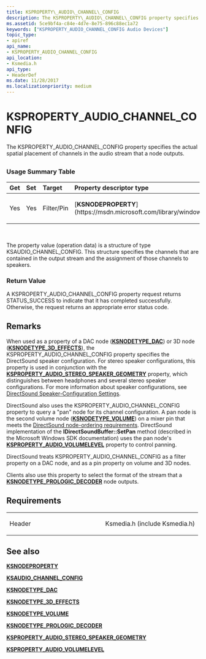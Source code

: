 ```yaml
---
title: KSPROPERTY\_AUDIO\_CHANNEL\_CONFIG
description: The KSPROPERTY\_AUDIO\_CHANNEL\_CONFIG property specifies the actual spatial placement of channels in the audio stream that a node outputs.
ms.assetid: 5ce9bf4a-c84e-4d7e-8e75-896c88ec1a72
keywords: ["KSPROPERTY_AUDIO_CHANNEL_CONFIG Audio Devices"]
topic_type:
- apiref
api_name:
- KSPROPERTY_AUDIO_CHANNEL_CONFIG
api_location:
- Ksmedia.h
api_type:
- HeaderDef
ms.date: 11/28/2017
ms.localizationpriority: medium
---
```


# KSPROPERTY\_AUDIO\_CHANNEL\_CONFIG


The KSPROPERTY\_AUDIO\_CHANNEL\_CONFIG property specifies the actual spatial placement of channels in the audio stream that a node outputs.

## <span id="ddk_ksproperty_audio_channel_config_ks"></span><span id="DDK_KSPROPERTY_AUDIO_CHANNEL_CONFIG_KS"></span>


### <span id="Usage_Summary_Table"></span><span id="usage_summary_table"></span><span id="USAGE_SUMMARY_TABLE"></span>Usage Summary Table

<table>
<colgroup>
<col width="20%" />
<col width="20%" />
<col width="20%" />
<col width="20%" />
<col width="20%" />
</colgroup>
<thead>
<tr class="header">
<th align="left">Get</th>
<th align="left">Set</th>
<th align="left">Target</th>
<th align="left">Property descriptor type</th>
<th align="left">Property value type</th>
</tr>
</thead>
<tbody>
<tr class="odd">
<td align="left"><p>Yes</p></td>
<td align="left"><p>Yes</p></td>
<td align="left"><p>Filter/Pin</p></td>
<td align="left">[<strong>KSNODEPROPERTY</strong>](https://msdn.microsoft.com/library/windows/hardware/ff537143)</td>
<td align="left"><p>[<strong>KSAUDIO_CHANNEL_CONFIG</strong>](https://msdn.microsoft.com/library/windows/hardware/ff537083)</p></td>
</tr>
</tbody>
</table>

 

The property value (operation data) is a structure of type KSAUDIO\_CHANNEL\_CONFIG. This structure specifies the channels that are contained in the output stream and the assignment of those channels to speakers.

### <span id="Return_Value"></span><span id="return_value"></span><span id="RETURN_VALUE"></span>Return Value

A KSPROPERTY\_AUDIO\_CHANNEL\_CONFIG property request returns STATUS\_SUCCESS to indicate that it has completed successfully. Otherwise, the request returns an appropriate error status code.

Remarks
-------

When used as a property of a DAC node ([**KSNODETYPE\_DAC**](ksnodetype-dac.md)) or 3D node ([**KSNODETYPE\_3D\_EFFECTS**](ksnodetype-3d-effects.md)), the KSPROPERTY\_AUDIO\_CHANNEL\_CONFIG property specifies the DirectSound speaker configuration. For stereo speaker configurations, this property is used in conjunction with the [**KSPROPERTY\_AUDIO\_STEREO\_SPEAKER\_GEOMETRY**](ksproperty-audio-stereo-speaker-geometry.md) property, which distinguishes between headphones and several stereo speaker configurations. For more information about speaker configurations, see [DirectSound Speaker-Configuration Settings](https://msdn.microsoft.com/library/windows/hardware/ff536332).

DirectSound also uses the KSPROPERTY\_AUDIO\_CHANNEL\_CONFIG property to query a "pan" node for its channel configuration. A pan node is the second volume node ([**KSNODETYPE\_VOLUME**](ksnodetype-volume.md)) on a mixer pin that meets the [DirectSound node-ordering requirements](https://msdn.microsoft.com/library/windows/hardware/ff536331). DirectSound implementation of the **IDirectSoundBuffer::SetPan** method (described in the Microsoft Windows SDK documentation) uses the pan node's [**KSPROPERTY\_AUDIO\_VOLUMELEVEL**](ksproperty-audio-volumelevel.md) property to control panning.

DirectSound treats KSPROPERTY\_AUDIO\_CHANNEL\_CONFIG as a filter property on a DAC node, and as a pin property on volume and 3D nodes.

Clients also use this property to select the format of the stream that a [**KSNODETYPE\_PROLOGIC\_DECODER**](ksnodetype-prologic-decoder.md) node outputs.

Requirements
------------

<table>
<colgroup>
<col width="50%" />
<col width="50%" />
</colgroup>
<tbody>
<tr class="odd">
<td align="left"><p>Header</p></td>
<td align="left">Ksmedia.h (include Ksmedia.h)</td>
</tr>
</tbody>
</table>

## <span id="see_also"></span>See also


[**KSNODEPROPERTY**](https://msdn.microsoft.com/library/windows/hardware/ff537143)

[**KSAUDIO\_CHANNEL\_CONFIG**](https://msdn.microsoft.com/library/windows/hardware/ff537083)

[**KSNODETYPE\_DAC**](ksnodetype-dac.md)

[**KSNODETYPE\_3D\_EFFECTS**](ksnodetype-3d-effects.md)

[**KSNODETYPE\_VOLUME**](ksnodetype-volume.md)

[**KSNODETYPE\_PROLOGIC\_DECODER**](ksnodetype-prologic-decoder.md)

[**KSPROPERTY\_AUDIO\_STEREO\_SPEAKER\_GEOMETRY**](ksproperty-audio-stereo-speaker-geometry.md)

[**KSPROPERTY\_AUDIO\_VOLUMELEVEL**](ksproperty-audio-volumelevel.md)

 

 






